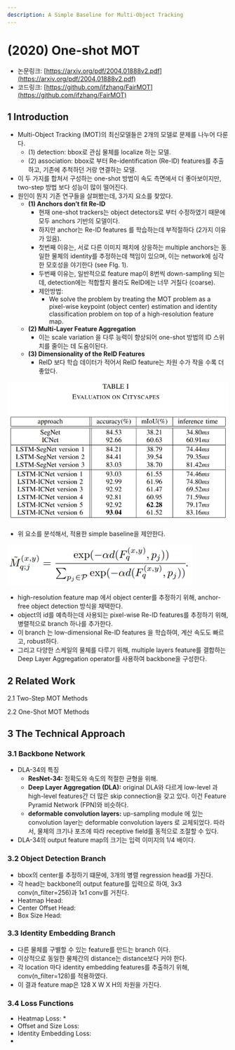```yaml
---
description: A Simple Baseline for Multi-Object Tracking
---
```


# \(2020\) One-shot MOT

* 논문링크: [https://arxiv.org/pdf/2004.01888v2.pdf](https://arxiv.org/pdf/2004.01888v2.pdf)
* 코드링크: [https://github.com/ifzhang/FairMOT](https://github.com/ifzhang/FairMOT)

## 1 Introduction

* Multi-Object Tracking \(MOT\)의 최신모델들은 2개의 모델로 문제를 나누어 다룬다.
  * \(1\) detection: bbox로 관심 물체를 localize 하는 모델.
  * \(2\) association: bbox로 부터 Re-identification \(Re-ID\) features를 추출하고, 기존에 추척하던 거랑 연결하는 모델.
* 이 두 가지를 합처서 구성하는 one-shot 방법이 속도 측면에서 더 좋아보이지만, two-step 방법 보다 성능이 많이 떨어진다.
* 원인이 뭔지 기존 연구들을 살펴봤는데, 3가지 요소를 찾았다.
  * **\(1\) Anchors don’t fit Re-ID**
    * 현재 one-shot trackers는 object detectors로 부터 수정하였기 때문에 모두 anchors 기반의 모델이다.
    * 하지만 anchor는 Re-ID features 를 학습하는데 부적절하다 \(2가지 이유가 있음\).
    * 첫번째 이유는, 서로 다른 이미지 패치에 상응하는 multiple anchors는 동일한 물체의 identity를 추정하는데 책임이 있으며, 이는 network에 심각한 모호성을 야기한다 \(see FIg. 1\).
    * 두번째 이유는, 일반적으로 feature map이 8번씩 down-sampling 되는데, detection에는 적합할지 몰라도 ReID에는 너무 거칠다 \(coarse\).
    * 제안방법:
      * We solve the problem by treating the MOT problem as a pixel-wise keypoint \(object center\) estimation and identity classification problem on top of a high-resolution feature map.
  * **\(2\) Multi-Layer Feature Aggregation**
    * 이는 scale variation 을 다루 능력이 향상되어 one-shot 방법의 ID 스위치를 줄이는 데 도움이된다.
  * **\(3\) Dimensionality of the ReID Features**
    * ReID 보다 학습 데이터가 적어서  ReID feature는 차원 수가 작을 수록 더 좋았다. 

![](../.gitbook/assets/image%20%28138%29.png)



* 위 요소를 분석해서, 적용한 simple baseline을 제안한다.

![](../.gitbook/assets/image%20%28105%29.png)

* high-resolution feature map 에서 object center를 추정하기 위해, anchor-free object detection 방식을 채택한다.
* object의 id를 예측하는데 사용되는 pixel-wise Re-ID features를 추정하기 위해, 병렬적으로 branch 하나를 추가한다.
* 이 branch 는 low-dimensional Re-ID features 을 학습하여, 계산 속도도 빠르고, robust하다.
* 그리고 다양한 스케일의 물체를 다루기 위해,  multiple layers feature를 결합하는 Deep Layer Aggregation operator를 사용하여 backbone을 구성한다.

## 2 Related Work

2.1 Two-Step MOT Methods

2.2 One-Shot MOT Methods



## 3 The Technical Approach

### 3.1 Backbone Network

* DLA-34의 특징
  * **ResNet-34:** 정확도와 속도의 적절한 균형을 위해.
  * **Deep Layer Aggregation \(DLA\):** original DLA와 다르게 low-level 과  high-level features간 더 많은 skip connection을 갖고 있다. 이건 Feature Pyramid Network \(FPN\)와 비슷하다.
  * **deformable convolution layers:** up-sampling module 에 있는 convolution layer는 deformable convolution layers 로 교체되었다. 따라서, 물체의 크기나 포즈에 따라 receptive field를 동적으로 조절할 수 있다.
*  DLA-34의 output feature map의 크기는 입력 이미지의 1/4 배이다.

### 3.2 Object Detection Branch

* bbox의 center를 추정하기 떄문에,  3개의 병렬 regression head를 가진다.
* 각 head는 backbone의 output feature를 입력으로 하여, 3x3 conv\(n\_filter=256\)과 1x1 conv를 거친다.
* Heatmap Head: 
* Center Offset Head:
* Box Size Head: 

### 3.3 Identity Embedding Branch

* 다른 물체를 구별할 수 있는 feature를 만드는 branch 이다.
* 이상적으로 동일한 물체간의 distance는 distance보다 커야 한다.
* 각 location 마다  identity embedding features를 추출하기 위해, conv\(n\_filter=128\)를 적용하였다.
* 이 결과 feature map은 128 X W X H의 차원을 가진다.

### 3.4 Loss Functions

* Heatmap Loss:
  * 
* Offset and Size Loss:
* Identity Embedding Loss:
* 




